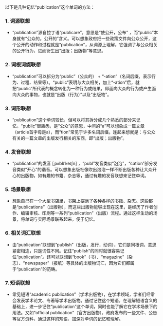 以下是几种记忆“publication”这个单词的方法：

### 1. 词源联想
 - “publication”源自拉丁语“publicare”，意思是“使公开，公布” ，而“public”本身就有“公众的，公开的”含义。可以想象政府把一些政策文件向公众公开，这个公开的动作和过程就是“publication”，从词源上理解，它强调了与公众相关的公开行为，进而衍生出“出版；出版物”等意思。 

### 2. 词根词缀联想
 - “publication”可以拆分为“public”（公众的） + “-ation”（名词后缀，表示行为、过程、结果等）。“public”表明与大众相关，加上“-ation”后，就把“public”所代表的概念转化为一种行为或结果，即面向大众的行为或产生面向大众的事物，也就是“出版（行为）”以及“出版物”。 

### 3. 词形联想
 - “publication”这个单词较长，但可以将其拆分成几个熟悉的部分来记忆。“public”很熟悉，是“公众”的意思，中间的“a”可以想象成一篇文章（article首字母是a），而“tion”常见于许多名词后缀。连起来想就是：与公众有关的一篇文章的出版发行相关的东西，即“出版；出版物”。 

### 4. 发音联想
 - “publication”的发音 [ˌpʌblɪˈkeɪʃn] ，“publ”发音类似“泡泡”，“cation”部分发音类似“开心”的谐音。可以想象出版社像吹出泡泡一样不断出版各种让大众开心的出版物，如有趣的书籍、杂志等，通过有趣的发音联想来记住单词。 

### 5. 场景联想
 - 想象自己在一个大型书店里，书架上摆满了各种各样的书籍、杂志。这些都是“publications”（出版物），而这些出版物能够出现在这里，是经历了作者创作、编辑审核、印刷等一系列“publication”（出版）流程。通过这样生动的场景，将单词与实际场景联系起来，便于记忆。 

### 6. 相关词汇联想
 - 由“publication”联想到“publish”（出版，发行，动词），它们是同根词，意思紧密相连，只是词性不同。记住“publish”的同时就很容易记住“publication”。还可以联想到“book”（书）、“magazine”（杂志）、“newspaper”（报纸）等具体的出版物词汇，因为它们都属于“publication”的范畴。 

### 7. 短语联想
 - 常见短语“academic publication”（学术出版物），在学术领域，学者们经常会发表学术论文、专著等学术出版物。通过记住这个短语，在理解短语含义的基础上，进一步记住“publication”这个单词，同时也能了解它在学术场景下的用法。又如“official publication”（官方出版物），政府发布的一些文件、公告等官方资料，通过这样的短语，加深对单词的记忆和理解。 